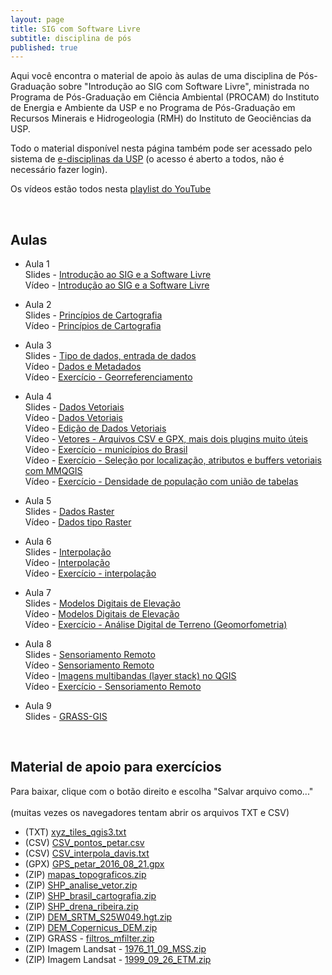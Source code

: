 ```yaml
---
layout: page
title: SIG com Software Livre
subtitle: disciplina de pós
published: true
---
```


Aqui você encontra o material de apoio às aulas de uma disciplina de Pós-Graduação sobre "Introdução ao SIG com Software Livre", ministrada no Programa de Pós-Graduação em Ciência Ambiental (PROCAM) do Instituto de Energia e Ambiente da USP e no Programa de Pós-Graduação em Recursos Minerais e Hidrogeologia (RMH) do Instituto de Geociências da USP.

Todo o material disponível nesta página também pode ser acessado pelo sistema de [e-disciplinas da USP](https://edisciplinas.usp.br/course/view.php?id=85711) (o acesso é aberto a todos, não é necessário fazer login).

Os vídeos estão todos nesta [playlist do YouTube](https://www.youtube.com/playlist?list=PL9GztlLGb7RpQbw2_W9MxVdBfDtPKSy-G) 

&nbsp;&nbsp;
## Aulas

- Aula 1  
Slides - [Introdução ao SIG e a Software Livre](../../downloads/sigcomsl_dados/aula_01_intro_sig_2021.pdf)  
Vídeo - [Introdução ao SIG e a Software Livre](https://youtu.be/V61_LQZpz60)  


- Aula 2  
Slides - [Princípios de Cartografia](../../downloads/sigcomsl_dados/aula_02_cartografia_2021.pdf)  
Vídeo - [Princípios de Cartografia](https://youtu.be/TNTPO1vTEoE)  


- Aula 3  
Slides - [Tipo de dados, entrada de dados](../../downloads/sigcomsl_dados/aula_03_tipos_dados_2021.pdf)  
Vídeo - [Dados e Metadados](https://youtu.be/J0YBk-oD6jo)  
Vídeo - [Exercício - Georreferenciamento](https://youtu.be/siL_RJg3pPY)  


- Aula 4  
Slides - [Dados Vetoriais](../../downloads/sigcomsl_dados/aula_04_vetor_2021.pdf)  
Vídeo - [Dados Vetoriais](https://youtu.be/G4gepdqPOWo)  
Vídeo - [Edição de Dados Vetoriais](https://youtu.be/gkXE5AQzwrM)  
Vídeo - [Vetores - Arquivos CSV e GPX, mais dois plugins muito úteis](https://youtu.be/lnx5W7ULUwk)  
Vídeo - [Exercício - municípios do Brasil](https://youtu.be/DHXn_qG8qm4)  
Vídeo - [Exercício - Seleção por localização, atributos e buffers vetoriais com MMQGIS](https://youtu.be/l8iuvJchGpI)  
Vídeo - [Exercício - Densidade de população com união de tabelas](https://youtu.be/JMER9LTJpU4)  


- Aula 5  
Slides - [Dados Raster](../../downloads/sigcomsl_dados/aula_05_raster_2021.pdf)  
Vídeo - [Dados tipo Raster](https://youtu.be/Xyv1XIuZkdQ)  


- Aula 6  
Slides - [Interpolação](../../downloads/sigcomsl_dados/aula_06_interpolacao_2021.pdf)  
Vídeo - [Interpolação](https://youtu.be/tB-VrcrLM8Y)  
Vídeo - [Exercício - interpolação](https://youtu.be/ASzSV_ND01A)  


- Aula 7  
Slides - [Modelos Digitais de Elevação](../../downloads/sigcomsl_dados/aula_07_mdt_2021.pdf)  
Vídeo - [Modelos Digitais de Elevação](https://youtu.be/KDlsy7_9CBo)  
Vídeo - [Exercício - Análise Digital de Terreno (Geomorfometria)](https://youtu.be/tBVrcrLM8Y)  


- Aula 8  
Slides - [Sensoriamento Remoto](../../downloads/sigcomsl_dados/aula_08_sensoriamento_2021.pdf)  
Vídeo - [Sensoriamento Remoto](https://youtu.be/eq4aLMffP9g)  
Vídeo - [Imagens multibandas (layer stack) no QGIS](https://youtu.be/Z8345GjEC4k)  
Vídeo - [Exercício - Sensoriamento Remoto](https://youtu.be/zg-CbRA3qTA)  



- Aula 9  
Slides - [GRASS-GIS](../../downloads/sigcomsl_dados/aula_09_grass_2021.pdf)  














&nbsp;&nbsp;
## Material de apoio para exercícios

Para baixar, clique com o botão direito e escolha "Salvar arquivo como..."<br>  
(muitas vezes os navegadores tentam abrir os arquivos TXT e CSV)

- (TXT) [xyz_tiles_qgis3.txt](../../downloads/sigcomsl_dados/xyz_tiles_qgis3.txt)
- (CSV) [CSV_pontos_petar.csv](../../downloads/sigcomsl_dados/CSV_pontos_petar.csv)
- (CSV) [CSV_interpola_davis.txt](../../downloads/sigcomsl_dados/CSV_interpola_davis.txt)
- (GPX) [GPS_petar_2016_08_21.gpx](../../downloads/sigcomsl_dados/GPS_petar_2016_08_21.gpx)
- (ZIP) [mapas_topograficos.zip](../../downloads/sigcomsl_dados/mapas_topograficos.zip) 
- (ZIP) [SHP_analise_vetor.zip](../../downloads/sigcomsl_dados/SHP_analise_vetor.zip) 
- (ZIP) [SHP_brasil_cartografia.zip](../../downloads/sigcomsl_dados/SHP_brasil_cartografia.zip)
- (ZIP) [SHP_drena_ribeira.zip](../../downloads/sigcomsl_dados/SHP_drena_ribeira.zip) 
- (ZIP) [DEM_SRTM_S25W049.hgt.zip](../../downloads/sigcomsl_dados/DEM_SRTM_S25W049.hgt.zip) 
- (ZIP) [DEM_Copernicus_DEM.zip](../../downloads/sigcomsl_dados/DEM_Copernicus_DEM.zip) 
- (ZIP) GRASS - [filtros_mfilter.zip](../../downloads/sigcomsl_dados/filtros_mfilter.zip) 
- (ZIP) Imagem Landsat - [1976_11_09_MSS.zip](../../downloads/sigcomsl_dados/1976_11_09_MSS.zip) 
- (ZIP) Imagem Landsat - [1999_09_26_ETM.zip](../../downloads/sigcomsl_dados/1999_09_26_ETM.zip)


&nbsp;&nbsp;




<!-- 
Aula 1 - Introdução ao SIG e a Software Livre
<iframe width="700" height="395" src="https://www.youtube.com/embed/V61_LQZpz60" frameborder="0" allow="accelerometer; autoplay; encrypted-media; gyroscope; picture-in-picture" allowfullscreen></iframe>
<br>

Aula 2 - Princípios de Cartografia 
<iframe width="700" height="395" src="https://www.youtube.com/embed/TNTPO1vTEoE" frameborder="0" allow="accelerometer; autoplay; encrypted-media; gyroscope; picture-in-picture" allowfullscreen></iframe>
<br>

Aula 3 - Dados e Metadados 
<iframe width="700" height="395" src="https://www.youtube.com/embed/J0YBk-oD6jo" frameborder="0" allow="accelerometer; autoplay; encrypted-media; gyroscope; picture-in-picture" allowfullscreen></iframe>
<br>

Aula 3.1 - Prática de Georreferenciamento
<iframe width="700" height="395" src="https://www.youtube.com/embed/siL_RJg3pPY" frameborder="0" allow="accelerometer; autoplay; encrypted-media; gyroscope; picture-in-picture" allowfullscreen></iframe>
<br>

Aula 4 - Dados Vetoriais
<iframe width="700" height="395" src="https://www.youtube.com/embed/G4gepdqPOWo" frameborder="0" allow="accelerometer; autoplay; encrypted-media; gyroscope; picture-in-picture" allowfullscreen></iframe>
<br>

Aula 4.1 - Edição de Dados Vetoriais 
<iframe width="700" height="395" src="https://www.youtube.com/embed/gkXE5AQzwrM" frameborder="0" allow="accelerometer; autoplay; encrypted-media; gyroscope; picture-in-picture" allowfullscreen></iframe>
<br>

Aula 4.2 - Vetores - Arquivos CSV e GPX, mais dois plugins muito úteis
<iframe width="700" height="395" src="https://www.youtube.com/embed/lnx5W7ULUwk" frameborder="0" allow="accelerometer; autoplay; encrypted-media; gyroscope; picture-in-picture" allowfullscreen></iframe>
<br>

Aula 4.3 - Exercício com vetores - municípios do Brasil
<iframe width="700" height="395" src="https://www.youtube.com/embed/DHXn_qG8qm4" frameborder="0" allow="accelerometer; autoplay; encrypted-media; gyroscope; picture-in-picture" allowfullscreen></iframe>
<br>

Aula 4.4 - Vetores - Seleção por localização, atributos e buffers vetoriais com MMQGIS
<iframe width="700" height="395" src="https://www.youtube.com/embed/l8iuvJchGpI" frameborder="0" allow="accelerometer; autoplay; encrypted-media; gyroscope; picture-in-picture" allowfullscreen></iframe>
<br>

Aula 4.5 - Vetores - Densidade de população com união de tabelas
<iframe width="700" height="395" src="https://www.youtube.com/embed/JMER9LTJpU4" frameborder="0" allow="accelerometer; autoplay; encrypted-media; gyroscope; picture-in-picture" allowfullscreen></iframe>
<br>

Aula 5 - Dados tipo Raster
<iframe width="700" height="395" src="https://www.youtube.com/embed/Xyv1XIuZkdQ" frameborder="0" allow="accelerometer; autoplay; encrypted-media; gyroscope; picture-in-picture" allowfullscreen></iframe>
<br>

Aula 6 - Interpolação
<iframe width="700" height="395" src="https://www.youtube.com/embed/tB-VrcrLM8Y" frameborder="0" allow="accelerometer; autoplay; encrypted-media; gyroscope; picture-in-picture" allowfullscreen></iframe>
<br>

Aula 6.1 - Exercício de interpolação
<iframe width="700" height="395" src="https://www.youtube.com/embed/ASzSV_ND01A" frameborder="0" allow="accelerometer; autoplay; encrypted-media; gyroscope; picture-in-picture" allowfullscreen></iframe>
<br>

Aula 7 - Modelos Digitais de Elevação
<iframe width="700" height="395" src="https://www.youtube.com/embed/KDlsy7_9CBo" frameborder="0" allow="accelerometer; autoplay; encrypted-media; gyroscope; picture-in-picture" allowfullscreen></iframe>
<br> -->

<!-- Aula 7.1 - Exercício de Análise Digital de Terreno (Geomorfometria)
<iframe width="700" height="395" src="https://www.youtube.com/embed/tBVrcrLM8Y" frameborder="0" allow="accelerometer; autoplay; encrypted-media; gyroscope; picture-in-picture" allowfullscreen></iframe>
<br> -->
